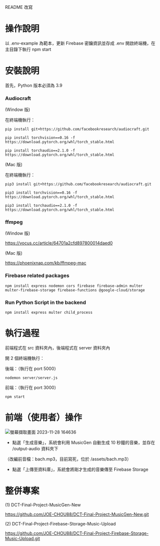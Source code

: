 README 改寫

# 操作說明
以 .env-example 為範本，更新 Firebase 密鑰資訊並存成 .env
開啟終端機，在主目錄下執行 npm start


# 安裝說明
首先，Python 版本必須為 3.9

### Audiocraft

(Window 版)

在終端機執行：

    pip install git+https://github.com/facebookresearch/audiocraft.git

    pip install torchvision==0.16 -f https://download.pytorch.org/whl/torch_stable.html

    pip install torchaudio==2.1.0 -f https://download.pytorch.org/whl/torch_stable.html

(Mac 版)

在終端機執行：
    
    pip3 install git+https://github.com/facebookresearch/audiocraft.git

    pip3 install torchvision==0.16 -f https://download.pytorch.org/whl/torch_stable.html

    pip3 install torchaudio==2.1.0 -f https://download.pytorch.org/whl/torch_stable.html
    

### ffmpeg

(Window 版)

https://vocus.cc/article/64701a2cfd897800014daed0

(Mac 版)

https://phoenixnap.com/kb/ffmpeg-mac


### Firebase related packages
    
    npm install express nodemon cors firebase firebase-admin multer multer-firebase-storage firebase-functions @google-cloud/storage

### Run Python Script in the backend
    
    npm install express multer child_process


# 執行過程
前端程式在 src 資料夾內，後端程式在 server 資料夾內

開 2 個終端機執行：

後端：（執行在 port 5000）

    nodemon server/server.js

前端：（執行在 port 3000）
    
    npm start

# 前端（使用者）操作
![螢幕擷取畫面 2023-11-28 164636](https://github.com/JOE-CHOU88/DCT-Final-Project-Firebase-Storage-Upload-MusicGen/assets/62171839/4672e296-8cba-415d-bd2d-00e4a9345494)

- 點選「生成音樂」，系統會利用 MusicGen 自動生成 10 秒鐘的音樂，並存在 /output-audio 資料夾下

（改編前音檔：bach.mp3，目前寫死，位於 /assets/bach.mp3）

- 點選「上傳至資料庫」，系統會將剛才生成的音樂傳至 Firebase Storage

# 整併專案
(1) DCT-Final-Project-MusicGen-New

https://github.com/JOE-CHOU88/DCT-Final-Project-MusicGen-New.git

(2) DCT-Final-Project-Firebase-Storage-Music-Upload

https://github.com/JOE-CHOU88/DCT-Final-Project-Firebase-Storage-Music-Upload.git
